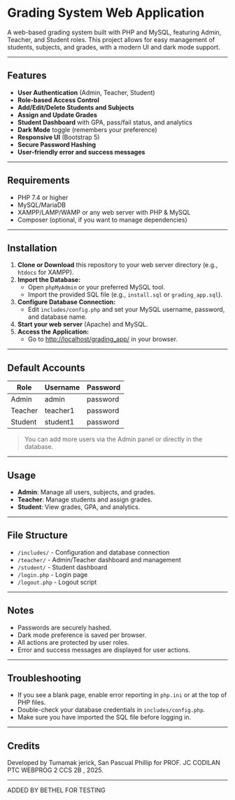 # Grading System Web Application

A web-based grading system built with PHP and MySQL, featuring Admin, Teacher, and Student roles. This project allows for easy management of students, subjects, and grades, with a modern UI and dark mode support.

---

## Features

- **User Authentication** (Admin, Teacher, Student)
- **Role-based Access Control**
- **Add/Edit/Delete Students and Subjects**
- **Assign and Update Grades**
- **Student Dashboard** with GPA, pass/fail status, and analytics
- **Dark Mode** toggle (remembers your preference)
- **Responsive UI** (Bootstrap 5)
- **Secure Password Hashing**
- **User-friendly error and success messages**

---

## Requirements

- PHP 7.4 or higher
- MySQL/MariaDB
- XAMPP/LAMP/WAMP or any web server with PHP & MySQL
- Composer (optional, if you want to manage dependencies)

---

## Installation

1. **Clone or Download** this repository to your web server directory (e.g., `htdocs` for XAMPP).
2. **Import the Database:**
    - Open `phpMyAdmin` or your preferred MySQL tool.
    - Import the provided SQL file (e.g., `install.sql` or `grading_app.sql`).
3. **Configure Database Connection:**
    - Edit `includes/config.php` and set your MySQL username, password, and database name.
4. **Start your web server** (Apache) and MySQL.
5. **Access the Application:**
    - Go to [http://localhost/grading_app/](http://localhost/grading_app/) in your browser.

---

## Default Accounts

| Role    | Username   | Password  |
|---------|------------|-----------|
| Admin   | admin      | password  |
| Teacher | teacher1   | password  |
| Student | student1   | password  |

> You can add more users via the Admin panel or directly in the database.

---

## Usage

- **Admin**: Manage all users, subjects, and grades.
- **Teacher**: Manage students and assign grades.
- **Student**: View grades, GPA, and analytics.

---

## File Structure

- `/includes/` - Configuration and database connection
- `/teacher/`  - Admin/Teacher dashboard and management
- `/student/`  - Student dashboard
- `/login.php` - Login page
- `/logout.php` - Logout script

---

## Notes

- Passwords are securely hashed.
- Dark mode preference is saved per browser.
- All actions are protected by user roles.
- Error and success messages are displayed for user actions.

---

## Troubleshooting

- If you see a blank page, enable error reporting in `php.ini` or at the top of PHP files.
- Double-check your database credentials in `includes/config.php`.
- Make sure you have imported the SQL file before logging in.

---

## Credits

Developed by Tumamak jerick, San Pascual Phillip  for PROF. JC CODILAN
 PTC WEBPROG 2 CCS 2B , 2025.

---
ADDED BY BETHEL FOR TESTING